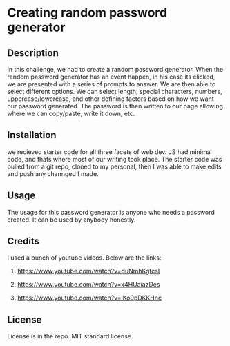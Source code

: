 # Creating  random password generator

## Description

In this challenge, we had to create a random password generator. When the random password generator has an event happen, in his case its clicked, we are presented with a series of prompts to answer. We are then able to select different options. We can select length, special characters, numbers, uppercase/lowercase, and other defining factors based on how we want our password generated. The password is then written to our page allowing where we can copy/paste, write it down, etc.


## Installation

we recieved starter code for all three facets of web dev. JS had minimal code, and thats where most of our writing took place. The starter code was pulled from a git repo, cloned to my personal, then I was able to make edits and push any channged I made.

## Usage
The usage for this password generator is anyone who needs a password created. It can be used by anybody honestly. 

## Credits

I used a bunch of youtube videos. Below are the links:

   1. https://www.youtube.com/watch?v=duNmhKgtcsI

   2. https://www.youtube.com/watch?v=x4HUaiazDes

   3. https://www.youtube.com/watch?v=iKo9pDKKHnc
 



## License

License is in the repo. MIT standard license. 
